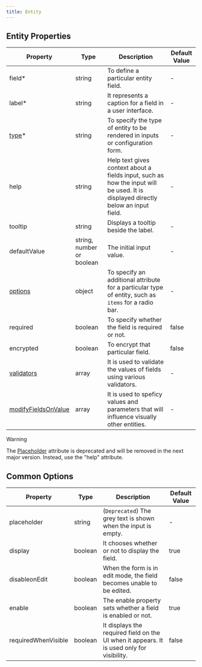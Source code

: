 ```yaml
---
title: Entity
---
```


## Entity Properties

| Property                                                      | Type                      | Description                                                                                                                      | Default Value |
| ------------------------------------------------------------- | ------------------------- | -------------------------------------------------------------------------------------------------------------------------------- | ------------- |
| field<span class="required-asterisk">\*</span>                | string                    | To define a particular entity field.                                                                                             | -             |
| label<span class="required-asterisk">\*</span>                | string                    | It represents a caption for a field in a user interface.                                                                         | -             |
| [type](./components)<span class="required-asterisk">\*</span> | string                    | To specify the type of entity to be rendered in inputs or configuration form.                                                    | -             |
| help                                                          | string                    | Help text gives context about a fields input, such as how the input will be used. It is displayed directly below an input field. | -             |
| tooltip                                                       | string                    | Displays a tooltip beside the label.                                                                                             | -             |
| defaultValue                                                  | string, number or boolean | The initial input value.                                                                                                         | -             |
| [options](#common-options)                                    | object                    | To specify an additional attribute for a particular type of entity, such as `items` for a radio bar.                             | -             |
| required                                                      | boolean                   | To specify whether the field is required or not.                                                                                 | false         |
| encrypted                                                     | boolean                   | To encrypt that particular field.                                                                                                | false         |
| [validators](./validators)                                    | array                     | It is used to validate the values of fields using various validators.                                                            | -             |
| [modifyFieldsOnValue](./modifyFieldsOnValue)                  | array                     | It is used to speficy values and parameters that will influence visually other entities.                                          | -             |

> [!WARNING]  
> The [Placeholder](https://splunkui.splunkeng.com/Packages/react-ui/Text?section=develop) attribute is deprecated and will be removed in the next major version. Instead, use the "help" attribute.

## Common Options

| Property            | Type    | Description                                                                       | Default Value |
| ------------------- | ------- | --------------------------------------------------------------------------------- | ------------- |
| placeholder         | string  | (`Deprecated`) The grey text is shown when the input is empty.                      | -             |
| display             | boolean | It chooses whether or not to display the field.                                                   | true          |
| disableonEdit       | boolean | When the form is in edit mode, the field becomes unable to be edited.                    | false         |
| enable              | boolean | The enable property sets whether a field is enabled or not.                      | true          |
| requiredWhenVisible | boolean | It displays the required field on the UI when it appears. It is used only for visibility. | false         |
